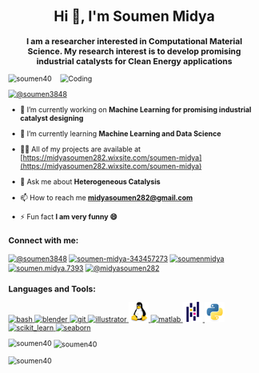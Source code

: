 
<h1 align="center">Hi 👋, I'm Soumen Midya</h1>
<h3 align="center">I am a researcher interested in Computational Material Science. My research interest is to develop promising industrial catalysts for Clean Energy applications</h3>
<img align="right" alt="Coding" width="400" src="https://miro.medium.com/v2/resize:fit:720/format:webp/1*K64hMdxdqDJ5G09ekF9eTQ.gif">

<p align="left"> <img src="https://komarev.com/ghpvc/?username=soumen40&label=Profile%20views&color=0e75b6&style=flat" alt="soumen40" /> </p>

<p align="left"> <a href="https://twitter.com/@soumen3848" target="blank"><img src="https://img.shields.io/twitter/follow/@soumen3848?logo=twitter&style=for-the-badge" alt="@soumen3848" /></a> </p>

- 🔭 I’m currently working on **Machine Learning for promising industrial catalyst designing**

- 🌱 I’m currently learning **Machine Learning and Data Science**

- 👨‍💻 All of my projects are available at [https://midyasoumen282.wixsite.com/soumen-midya](https://midyasoumen282.wixsite.com/soumen-midya)

- 💬 Ask me about **Heterogeneous Catalysis**

- 📫 How to reach me **midyasoumen282@gmail.com**

- ⚡ Fun fact **I am very funny &#128516;**

<h3 align="left">Connect with me:</h3>
<p align="left">
<a href="https://twitter.com/@soumen3848" target="blank"><img align="center" src="https://raw.githubusercontent.com/rahuldkjain/github-profile-readme-generator/master/src/images/icons/Social/twitter.svg" alt="@soumen3848" height="30" width="40" /></a>
<a href="https://linkedin.com/in/soumen-midya-343457273" target="blank"><img align="center" src="https://raw.githubusercontent.com/rahuldkjain/github-profile-readme-generator/master/src/images/icons/Social/linked-in-alt.svg" alt="soumen-midya-343457273" height="30" width="40" /></a>
<a href="https://kaggle.com/soumenmidya" target="blank"><img align="center" src="https://raw.githubusercontent.com/rahuldkjain/github-profile-readme-generator/master/src/images/icons/Social/kaggle.svg" alt="soumenmidya" height="30" width="40" /></a>
<a href="https://instagram.com/soumen.midya.7393" target="blank"><img align="center" src="https://raw.githubusercontent.com/rahuldkjain/github-profile-readme-generator/master/src/images/icons/Social/instagram.svg" alt="soumen.midya.7393" height="30" width="40" /></a>
<a href="https://www.hackerrank.com/@midyasoumen282" target="blank"><img align="center" src="https://raw.githubusercontent.com/rahuldkjain/github-profile-readme-generator/master/src/images/icons/Social/hackerrank.svg" alt="@midyasoumen282" height="30" width="40" /></a>
</p>

<h3 align="left">Languages and Tools:</h3>
<p align="left"> <a href="https://www.gnu.org/software/bash/" target="_blank" rel="noreferrer"> <img src="https://www.vectorlogo.zone/logos/gnu_bash/gnu_bash-icon.svg" alt="bash" width="40" height="40"/> </a> <a href="https://www.blender.org/" target="_blank" rel="noreferrer"> <img src="https://download.blender.org/branding/community/blender_community_badge_white.svg" alt="blender" width="40" height="40"/> </a> <a href="https://git-scm.com/" target="_blank" rel="noreferrer"> <img src="https://www.vectorlogo.zone/logos/git-scm/git-scm-icon.svg" alt="git" width="40" height="40"/> </a> <a href="https://www.adobe.com/in/products/illustrator.html" target="_blank" rel="noreferrer"> <img src="https://www.vectorlogo.zone/logos/adobe_illustrator/adobe_illustrator-icon.svg" alt="illustrator" width="40" height="40"/> </a> <a href="https://www.linux.org/" target="_blank" rel="noreferrer"> <img src="https://raw.githubusercontent.com/devicons/devicon/master/icons/linux/linux-original.svg" alt="linux" width="40" height="40"/> </a> <a href="https://www.mathworks.com/" target="_blank" rel="noreferrer"> <img src="https://upload.wikimedia.org/wikipedia/commons/2/21/Matlab_Logo.png" alt="matlab" width="40" height="40"/> </a> <a href="https://pandas.pydata.org/" target="_blank" rel="noreferrer"> <img src="https://raw.githubusercontent.com/devicons/devicon/2ae2a900d2f041da66e950e4d48052658d850630/icons/pandas/pandas-original.svg" alt="pandas" width="40" height="40"/> </a> <a href="https://www.python.org" target="_blank" rel="noreferrer"> <img src="https://raw.githubusercontent.com/devicons/devicon/master/icons/python/python-original.svg" alt="python" width="40" height="40"/> </a> <a href="https://scikit-learn.org/" target="_blank" rel="noreferrer"> <img src="https://upload.wikimedia.org/wikipedia/commons/0/05/Scikit_learn_logo_small.svg" alt="scikit_learn" width="40" height="40"/> </a> <a href="https://seaborn.pydata.org/" target="_blank" rel="noreferrer"> <img src="https://seaborn.pydata.org/_images/logo-mark-lightbg.svg" alt="seaborn" width="40" height="40"/> </a> </p>

<p><img align="left" src="https://github-readme-stats.vercel.app/api/top-langs?username=soumen40&show_icons=true&locale=en&layout=compact" alt="soumen40" /></p>

<p>&nbsp;<img align="center" src="https://github-readme-stats.vercel.app/api?username=soumen40&show_icons=true&locale=en" alt="soumen40" /></p>

<p><img align="center" src="https://github-readme-streak-stats.herokuapp.com/?user=soumen40&" alt="soumen40" /></p>
